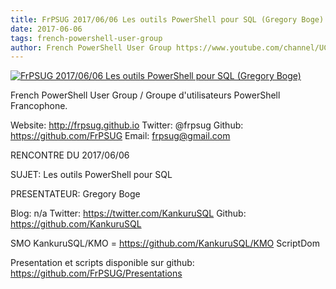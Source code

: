 ```yaml
---
title: FrPSUG 2017/06/06 Les outils PowerShell pour SQL (Gregory Boge)
date: 2017-06-06
tags: french-powershell-user-group
author: French PowerShell User Group https://www.youtube.com/channel/UCyxicOKZNm_u1opF_xAYfDA
---
```


[![FrPSUG 2017/06/06 Les outils PowerShell pour SQL (Gregory Boge)](https://i4.ytimg.com/vi/gIzxfEeOtJU/hqdefault.jpg "FrPSUG 2017/06/06 Les outils PowerShell pour SQL (Gregory Boge)")](https://www.youtube.com/watch?v=gIzxfEeOtJU)

French PowerShell User Group / Groupe d'utilisateurs PowerShell Francophone.

Website: http://frpsug.github.io
Twitter: @frpsug
Github: https://github.com/FrPSUG
Email: frpsug@gmail.com


RENCONTRE DU 2017/06/06

SUJET: Les outils PowerShell pour SQL

PRESENTATEUR: Gregory Boge

Blog: n/a
Twitter: https://twitter.com/KankuruSQL
Github: https://github.com/KankuruSQL


SMO
KankuruSQL/KMO = https://github.com/KankuruSQL/KMO
ScriptDom


Presentation et scripts disponible sur github: https://github.com/FrPSUG/Presentations
